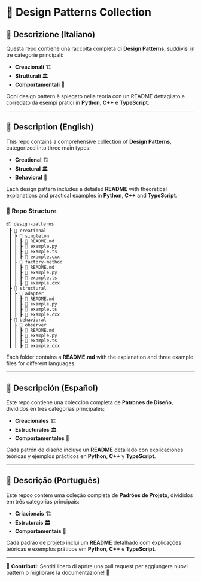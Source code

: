 # 📂 Design Patterns Collection

## 📌 Descrizione (Italiano)
Questa repo contiene una raccolta completa di **Design Patterns**, suddivisi in tre categorie principali:
- **Creazionali** 🏗️
- **Strutturali** 🏛️
- **Comportamentali** 🔄

Ogni design pattern è spiegato nella teoria con un README dettagliato e corredato da esempi pratici in **Python**, **C++** e **TypeScript**.

---

## 📌 Description (English)
This repo contains a comprehensive collection of **Design Patterns**, categorized into three main types:
- **Creational** 🏗️
- **Structural** 🏛️
- **Behavioral** 🔄

Each design pattern includes a detailed **README** with theoretical explanations and practical examples in **Python**, **C++** and **TypeScript**.

### 📂 Repo Structure
```
📦 design-patterns
 ┣ 📂 creational
 ┃ ┣ 📂 singleton
 ┃ ┃ ┣ 📜 README.md
 ┃ ┃ ┣ 📜 example.py
 ┃ ┃ ┣ 📜 example.ts
 ┃ ┃ ┣ 📜 example.cxx
 ┃ ┣ 📂 factory-method
 ┃ ┃ ┣ 📜 README.md
 ┃ ┃ ┣ 📜 example.py
 ┃ ┃ ┣ 📜 example.ts
 ┃ ┃ ┣ 📜 example.cxx
 ┣ 📂 structural
 ┃ ┣ 📂 adapter
 ┃ ┃ ┣ 📜 README.md
 ┃ ┃ ┣ 📜 example.py
 ┃ ┃ ┣ 📜 example.ts
 ┃ ┃ ┣ 📜 example.cxx
 ┣ 📂 behavioral
 ┃ ┣ 📂 observer
 ┃ ┃ ┣ 📜 README.md
 ┃ ┃ ┣ 📜 example.py
 ┃ ┃ ┣ 📜 example.ts
 ┃ ┃ ┣ 📜 example.cxx
```
Each folder contains a **README.md** with the explanation and three example files for different languages.

---

## 📌 Descripción (Español)
Este repo contiene una colección completa de **Patrones de Diseño**, divididos en tres categorías principales:
- **Creacionales** 🏗️
- **Estructurales** 🏛️
- **Comportamentales** 🔄

Cada patrón de diseño incluye un **README** detallado con explicaciones teóricas y ejemplos prácticos en **Python**, **C++** y **TypeScript**.

---

## 📌 Descrição (Português)
Este repoo contém uma coleção completa de **Padrões de Projeto**, divididos em três categorias principais:
- **Criacionais** 🏗️
- **Estruturais** 🏛️
- **Comportamentais** 🔄

Cada padrão de projeto inclui um **README** detalhado com explicações teóricas e exemplos práticos em **Python**, **C++** e **TypeScript**.

---

📌 **Contributi**: Sentiti libero di aprire una pull request per aggiungere nuovi pattern o migliorare la documentazione! 🚀

